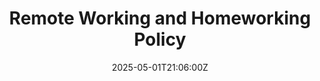 ---
title: Remote Working and Homeworking Policy
linkTitle: Remote Working and Homeworking Policy
date: '2025-05-01T21:06:00Z'
weight: 1
description: Remote working policy outlines guidelines for employees, including eligibility,
  remote work arrangements, performance expectations, health and safety, and communication
  protocols, ensuring productivity and well-being while working from home.
draft: false
ref: remote-working-and-homeworking-policy
---